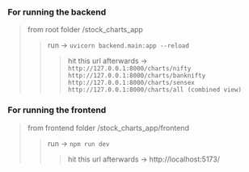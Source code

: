 ### For running the backend
> from root folder /stock_charts_app
>> run -> ` uvicorn backend.main:app --reload `
>>> hit this url afterwards -> 
>>> ` http://127.0.0.1:8000/charts/nifty `
>>> ` http://127.0.0.1:8000/charts/banknifty `
>>> ` http://127.0.0.1:8000/charts/sensex `
>>> ` http://127.0.0.1:8000/charts/all (combined view) `
### For running the frontend
> from frontend folder /stock_charts_app/frontend
>> run -> ` npm run dev `
>>> hit this url afterwards -> http://localhost:5173/

